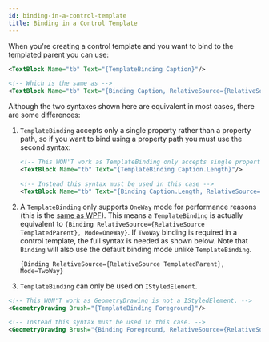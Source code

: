 ```yaml
---
id: binding-in-a-control-template
title: Binding in a Control Template
---
```


When you're creating a control template and you want to bind to the templated parent you can use:

```xml
<TextBlock Name="tb" Text="{TemplateBinding Caption}"/>

<!-- Which is the same as -->
<TextBlock Name="tb" Text="{Binding Caption, RelativeSource={RelativeSource TemplatedParent}}"/>
```

Although the two syntaxes shown here are equivalent in most cases, there are some differences:

 1. `TemplateBinding` accepts only a single property rather than a property path, so if you want to bind using a property path you must use the second syntax:

    ```xml
    <!-- This WON'T work as TemplateBinding only accepts single properties -->
    <TextBlock Name="tb" Text="{TemplateBinding Caption.Length}"/>

    <!-- Instead this syntax must be used in this case -->
    <TextBlock Name="tb" Text="{Binding Caption.Length, RelativeSource={RelativeSource TemplatedParent}}"/>
    ```

 2. A `TemplateBinding` only supports `OneWay` mode for performance reasons (this is the [same as WPF](https://docs.microsoft.com/en-us/dotnet/desktop/wpf/advanced/templatebinding-markup-extension#remarks)). This means a `TemplateBinding` is actually equivalent to `{Binding RelativeSource={RelativeSource TemplatedParent}, Mode=OneWay}`. If `TwoWay` binding is required in a control template, the full syntax is needed as shown below. Note that `Binding` will also use the default binding mode unlike `TemplateBinding`.

    ```markup
    {Binding RelativeSource={RelativeSource TemplatedParent}, Mode=TwoWay}
    ```

 3. `TemplateBinding` can only be used on `IStyledElement`.

   ```xml
   <!-- This WON'T work as GeometryDrawing is not a IStyledElement. -->
   <GeometryDrawing Brush="{TemplateBinding Foreground}"/>

   <!-- Instead this syntax must be used in this case. -->
   <GeometryDrawing Brush="{Binding Foreground, RelativeSource={RelativeSource TemplatedParent}}"/>
   ```